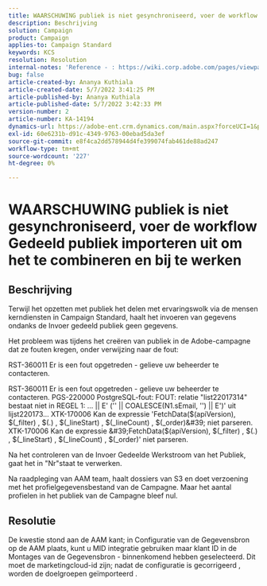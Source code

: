 ```yaml
---
title: WAARSCHUWING publiek is niet gesynchroniseerd, voer de workflow Gedeeld publiek importeren uit om het te combineren en bij te werken
description: Beschrijving
solution: Campaign
product: Campaign
applies-to: Campaign Standard
keywords: KCS
resolution: Resolution
internal-notes: 'Reference - : https://wiki.corp.adobe.com/pages/viewpage.action?pageId=1061261145#space-menu-link-content  Resolved in - https://jira.corp.adobe.com/browse/CAMP-34744'
bug: false
article-created-by: Ananya Kuthiala
article-created-date: 5/7/2022 3:41:25 PM
article-published-by: Ananya Kuthiala
article-published-date: 5/7/2022 3:42:33 PM
version-number: 2
article-number: KA-14194
dynamics-url: https://adobe-ent.crm.dynamics.com/main.aspx?forceUCI=1&pagetype=entityrecord&etn=knowledgearticle&id=0544c621-1cce-ec11-a7b5-0022480a8e40
exl-id: 60e6231b-d91c-4349-9763-00ebad5da3ef
source-git-commit: e8f4ca2dd578944d4fe399074fab461de88ad247
workflow-type: tm+mt
source-wordcount: '227'
ht-degree: 0%

---
```


# WAARSCHUWING publiek is niet gesynchroniseerd, voer de workflow Gedeeld publiek importeren uit om het te combineren en bij te werken

## Beschrijving


Terwijl het opzetten met publiek het delen met ervaringswolk via de mensen kerndiensten in Campaign Standard, haalt het invoeren van gegevens ondanks de Invoer gedeeld publiek geen gegevens.

Het probleem was tijdens het creëren van publiek in de Adobe-campagne dat ze fouten kregen, onder verwijzing naar de fout:



RST-360011 Er is een fout opgetreden - gelieve uw beheerder te contacteren.

RST-360011 Er is een fout opgetreden - gelieve uw beheerder te contacteren.
PGS-220000 PostgreSQL-fout: FOUT: relatie &quot;list22017314&quot; bestaat niet in REGEL 1: ... || E&#39; (&#39;&#39; || COALESCE(N1.sEmail, &#39;&#39;) || E&#39;)&#39; uit lijst220173... XTK-170006 Kan de expressie &#39;FetchData($(apiVersion), $(_filter) , $(.) , $(_lineStart) , $(_lineCount) , $(_order)&#39; niet parseren.
XTK-170006 Kan de expressie &#39;FetchData($(apiVersion), $(_filter) , $(.) , $(_lineStart) , $(_lineCount) , $(_order)&#39; niet parseren.





Na het controleren van de Invoer Gedeelde Werkstroom van het Publiek, gaat het in &quot;Nr&quot;staat te verwerken.

Na raadpleging van AAM team, haalt dossiers van S3 en doet verzoening met het profielgegevensbestand van de Campagne. Maar het aantal profielen in het publiek van de Campagne bleef nul.


## Resolutie


De kwestie stond aan de AAM kant; in Configuratie van de Gegevensbron op de AAM plaats, kunt u MID integratie gebruiken maar klant ID in de Montages van de Gegevensbron - binnenkomend hebben geselecteerd. Dit moet de marketingcloud-id zijn; nadat de configuratie is gecorrigeerd , worden de doelgroepen geïmporteerd .
